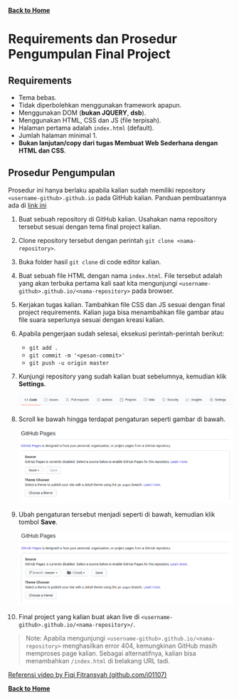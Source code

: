 [**Back to Home**](./../README.md)

# Requirements dan Prosedur Pengumpulan Final Project

## Requirements
- Tema bebas.
- Tidak diperbolehkan menggunakan framework apapun.
- Menggunakan DOM (**bukan JQUERY**, **dsb**).
- Menggunakan HTML, CSS dan JS (file terpisah).
- Halaman pertama adalah `index.html` (default).
- Jumlah halaman minimal 1.
- **Bukan lanjutan/copy dari tugas Membuat Web Sederhana dengan HTML dan CSS**.

## Prosedur Pengumpulan

Prosedur ini hanya berlaku apabila kalian sudah memiliki repository `<username-github>.github.io` pada GitHub kalian. Panduan pembuatannya ada di [link ini](prosedur-pengumpulan-tugas-membuat-web-sederhana-dengan-html-dan-css.md)

1. Buat sebuah repository di GitHub kalian. Usahakan nama repository tersebut sesuai dengan tema final project kalian.
2. Clone repository tersebut dengan perintah `git clone <nama-repository>`.
3. Buka folder hasil `git clone` di code editor kalian.
4. Buat sebuah file HTML dengan nama `index.html`. File tersebut adalah yang akan terbuka pertama kali saat kita mengunjungi `<username-github>.github.io/<nama-repository>` pada browser.
5. Kerjakan tugas kalian. Tambahkan file CSS dan JS sesuai dengan final project requirements. Kalian juga bisa menambahkan file gambar atau file suara seperlunya sesuai dengan kreasi kalian.
6. Apabila pengerjaan sudah selesai, eksekusi perintah-perintah berikut:
   - `git add .`
   - `git commit -m '<pesan-commit>'`
   - `git push -u origin master`
7. Kunjungi repository yang sudah kalian buat sebelumnya, kemudian klik **Settings**.

   ![Repo Setting](./../assets/repo-setting.png)

8. Scroll ke bawah hingga terdapat pengaturan seperti gambar di bawah.

   ![GitHub Page 1](./../assets/github-page-1.png)

9. Ubah pengaturan tersebut menjadi seperti di bawah, kemudian klik tombol **Save**.

   ![GitHub Page 2](./../assets/github-page-2.png)

10. Final project yang kalian buat akan live di `<username-github>.github.io/<nama-repository>/`.

> Note: Apabila mengunjungi `<username-github>.github.io/<nama-repository>` menghasilkan error 404, kemungkinan GitHub masih memproses page kalian. Sebagai alternatifnya, kalian bisa menambahkan `/index.html` di belakang URL tadi.

[Referensi video by Fiqi Fitransyah (github.com/i01107)](https://drive.google.com/file/d/1e5BS8BeEzkdXFpzOfghBQMdHBg3ZRXG4/view?usp=sharing)

[**Back to Home**](./../README.md)
